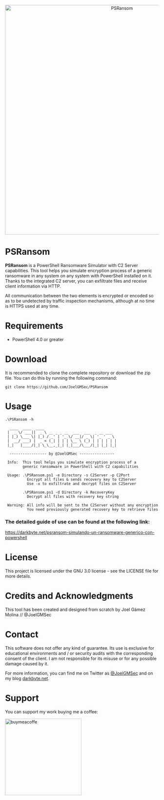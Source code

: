 <p align="center"><img width=750 alt="PSRansom" src="https://github.com/JoelGMSec/PSRansom/blob/main/PSRansom.png"></p>

# PSRansom
**PSRansom** is a PowerShell Ransomware Simulator with C2 Server capabilities. This tool helps you simulate encryption process of a generic ransomware in any system on any system with PowerShell installed on it. Thanks to the integrated C2 server, you can exfiltrate files and receive client information via HTTP. 

All communication between the two elements is encrypted or encoded so as to be undetected by traffic inspection mechanisms, although at no time is HTTPS used at any time.

# Requirements
- PowerShell 4.0 or greater


# Download
It is recommended to clone the complete repository or download the zip file.
You can do this by running the following command:
```
git clone https://github.com/JoelGMSec/PSRansom
```


# Usage
```
.\PSRansom -h

  ____  ____  ____
 |  _ \/ ___||  _ \ __ _ _ __  ___  ___  _ __ ___
 | |_) \___ \| |_) / _' | '_ \/ __|/ _ \| '_ ' _ \
 |  __/ ___) |  _ < (_| | | | \__ \ (_) | | | | | |
 |_|   |____/|_| \_\__,_|_| |_|___/\___/|_| |_| |_|

  ----------------- by @JoelGMSec ----------------

 Info:  This tool helps you simulate encryption process of a
        generic ransomware in PowerShell with C2 capabilities

 Usage: .\PSRansom.ps1 -e Directory -s C2Server -p C2Port
          Encrypt all files & sends recovery key to C2Server
          Use -x to exfiltrate and decrypt files on C2Server

        .\PSRansom.ps1 -d Directory -k RecoveryKey
          Decrypt all files with recovery key string

 Warning: All info will be sent to the C2Server without any encryption
          You need previously generated recovery key to retrieve files

```

### The detailed guide of use can be found at the following link:

https://darkbyte.net/psransom-simulando-un-ransomware-generico-con-powershell


# License
This project is licensed under the GNU 3.0 license - see the LICENSE file for more details.


# Credits and Acknowledgments
This tool has been created and designed from scratch by Joel Gámez Molina // @JoelGMSec


# Contact
This software does not offer any kind of guarantee. Its use is exclusive for educational environments and / or security audits with the corresponding consent of the client. I am not responsible for its misuse or for any possible damage caused by it.

For more information, you can find me on Twitter as [@JoelGMSec](https://twitter.com/JoelGMSec) and on my blog [darkbyte.net](https://darkbyte.net).


# Support
You can support my work buying me a coffee:

[<img width=250 alt="buymeacoffe" src="https://cdn.buymeacoffee.com/buttons/v2/default-blue.png">](https://www.buymeacoffee.com/joelgmsec)
